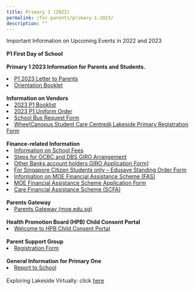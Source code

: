 ```yaml
---
title: Primary 1 (2023)
permalink: /for-parents/primary-1-2023/
description: ""
---
```

Important Information on Upcoming Events in 2022 and 2023  
<br>
<b>P1 First Day of School</b>
<br><br>
<b>Primary 1 2023 Information for Parents and Students.</b>
<li><a href="/files/P1/Letter%20to%20P1%20Parents.pdf" target="_blank">P1 2023 Letter to Parents</a></li>  
<li><a href="/files/P1/Orientation%20Booklet%202023.pdf" target="_blank">Orientation Booklet</a></li><br>
<b>Information on Vendors</b>
<li><a href="/files/P1/P1%202023%20Booklist%20Lakeside%20Pri.pdf" target="_blank">2023 P1 Booklist</a></li>
<li><a href="/files/P1/Uniform%20Pamphlet.pdf" target="_blank">2023 P1 Uniform Order</a></li>
<li><a href="https://forms.gle/jHsryXFj3mQB1LN8A" target="_blank">School Bus Request Form</a></li>
<li><a href="https://www.wheecanopus.com/student-registration" target="_blank">Whee!Canopus Student Care Centre@ Lakeside Primary Registration Form</a></li><br>
<b>Finance-related Information</b>
<li><a href="https://www.moe.gov.sg/financial-matters/fees" target="_blank">Information on School Fees</a></li>
<li><a href="/files/P1/Steps%20for%20OCBC%20and%20DBS%20GIRO%20Arrangement.pdf" target="_blank">Steps for OCBC and DBS GIRO Arrangement</a></li>
<li><a href="/files/P1/Giro%20Application%20form.pdf" target="_blank">Other Banks account holders GIRO Application Form]</a></li>
<li><a href="https://form.gov.sg/#!/5be24a1bb3f842000fdc4e59" target="_blank">For Singapore Citizen Students only – Edusave Standing Order Form</a></li>
<li><a href="https://www.moe.gov.sg/financial-matters/financial-assistance" target="_blank">Information on MOE Financial Assistance Scheme (FAS)</a></li>
<li><a href="https://go.gov.sg/moe-efas" target="_blank">MOE Financial Assistance Scheme Application Form</a></li>
<li><a href="https://www.msf.gov.sg/Comcare/Pages/Comcare-Student-Care-Subsidies.aspx" target="_blank"> Care Financial Assistance Scheme (SCFA)</a></li><br>
<b>Parents Gateway</b>
<li><a href="https://pg.moe.edu.sg/" target="_blank">Parents Gateway (moe.edu.sg)</a></li><br>
<b>Health Promotion Board (HPB) Child Consent Portal</b>
<li><a href="https://childconsent.hpb.gov.sg/ship/process/SHIP/OnlineChildConsentPortal" target="_blank">Welcome to HPB Child Consent Portal</a></li><br>
<b>Parent Support Group</b>
<li><a href="https://docs.google.com/forms/d/e/1FAIpQLSdgIXFrdCwzsOYcDMPGLJ8-ErQfdyJR6JGt7p8GS8nMXFkZyA/viewform" target="_blank">Registration Form</a></li>
<br>
<b>General Information for Primary One</b>
<li><a href="https://www.moe.gov.sg/primary/p1-registration/report-to-school" target="_blank">Report to School</a></li>
<br>
Exploring Lakeside Virtually: click <a href="https://sites.google.com/moe.edu.sg/lspsvirtualopenhouse2022/home" target="_blank">here</a>